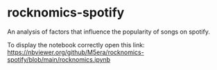 # rocknomics-spotify
An analysis of factors that influence the popularity of songs on spotify.

To display the notebook correctly open this link:
https://nbviewer.org/github/M5era/rocknomics-spotify/blob/main/rocknomics.ipynb
